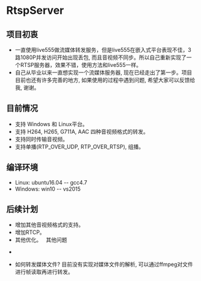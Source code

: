 # RtspServer


项目初衷<br>
-
* 一直使用live555做流媒体转发服务，但是live555在嵌入式平台表现不佳，3路1080P并发访问开始出现丢包, 而且音视频不同步。所以自己重新实现了一个RTSP服务器，效果不错，使用方法和live555一样。<br>
* 自己从毕业以来一直想实现一个流媒体服务器, 现在已经走出了第一步。项目目前也还有许多完善的地方, 如果使用的过程中遇到问题, 希望大家可以反馈给我, 谢谢。<br>

目前情况<br>
-
* 支持 Windows 和 Linux平台。
* 支持 H264, H265, G711A, AAC 四种音视频格式的转发。<br>
* 支持同时传输音视频。<br>
* 支持单播(RTP_OVER_UDP, RTP_OVER_RTSP), 组播。<br>

编译环境<br>
-
* Linux: ubuntu16.04 -- gcc4.7<br>
* Windows: win10 -- vs2015<br>

后续计划<br>
-
* 增加其他音视频格式的支持。
* 增加RTCP。
* 其他优化。
 
其他问题<br>
-
* 如何转发媒体文件? 目前没有实现对媒体文件的解析, 可以通过ffmpeg对文件进行帧读取再进行转发。

